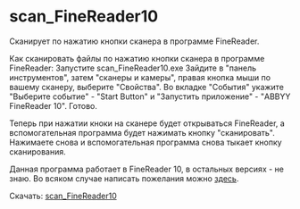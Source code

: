 # scan_FineReader10
Сканирует по нажатию кнопки сканера в программе FineReader.

Как сканировать файлы по нажатию кнопки сканера в программе FineReader:
Запустите scan_FineReader10.exe
Зайдите в "панель инструментов", затем "сканеры и камеры", правая кнопка мыши по вашему сканеру, выберите "Свойства".
Во вкладке "События" укажите "Выберите событие" - "Start Button" и "Запустить приложение" - "ABBYY FineReader 10".
Готово.

Теперь при нажатии кноки на сканере будет открываться FineReader, а вспомогательная программа будет нажимать кнопку "сканировать". Нажимаете снова и вспомогательная программа снова тыкает кнопку сканирования.

Данная программа работает в FineReader 10, в остальных версиях - не знаю. Во всяком случае написать пожелания можно <a href="https://github.com/alhimik1986/scan_FineReader10/issues">здесь</a>.

Скачать: <a href="https://github.com/alhimik1986/scan_FineReader10/archive/master.zip">scan_FineReader10</a>
